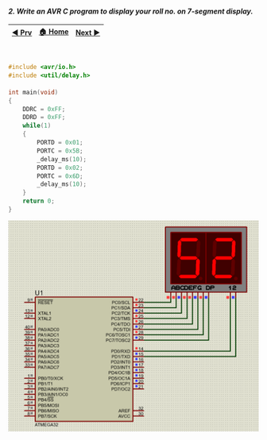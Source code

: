 
#### *2. Write an AVR C program to display your roll no. on 7-segment display.*


|[◀️ Prv](../p1/readme.md)|[🏠 Home](/README.md)|[Next ▶️](../../practical-8/p1/readme.md)|
|---|---|---|

<br />

```c
#include <avr/io.h>
#include <util/delay.h>

int main(void)
{
	DDRC = 0xFF;
	DDRD = 0xFF;
    while(1)
    {
        PORTD = 0x01;
        PORTC = 0x5B;
        _delay_ms(10);
        PORTD = 0x02;
        PORTC = 0x6D;
        _delay_ms(10);
    }
	return 0;
}
```
<img src="./p2-proteus.png" style="width:60em" title="output-1" alt="output-1" >
